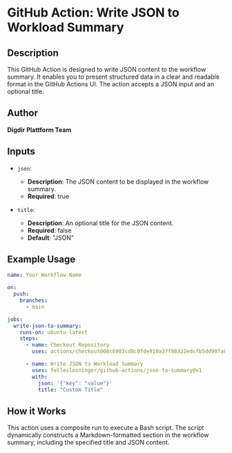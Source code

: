 # GitHub Action: Write JSON to Workload Summary

## Description

This GitHub Action is designed to write JSON content to the workflow summary. It enables you to present structured data in a clear and readable format in the GitHub Actions UI. The action accepts a JSON input and an optional title.

## Author

**Digdir Plattform Team**

## Inputs

- `json`:

  - **Description**: The JSON content to be displayed in the workflow summary.
  - **Required**: true

- `title`:
  - **Description**: An optional title for the JSON content.
  - **Required**: false
  - **Default**: "JSON"

## Example Usage

```yaml
name: Your Workflow Name

on:
  push:
    branches:
      - main

jobs:
  write-json-to-summary:
    runs-on: ubuntu-latest
    steps:
      - name: Checkout Repository
        uses: actions/checkout@08c6903cd8c0fde910a37f88322edcfb5dd907a8 # pin@v5.0.0

      - name: Write JSON to Workload Summary
        uses: felleslosninger/github-actions/json-to-summary@v1
        with:
          json: '{"key": "value"}'
          title: "Custom Title"
```

## How it Works

This action uses a composite run to execute a Bash script. The script dynamically constructs a Markdown-formatted section in the workflow summary, including the specified title and JSON content.

